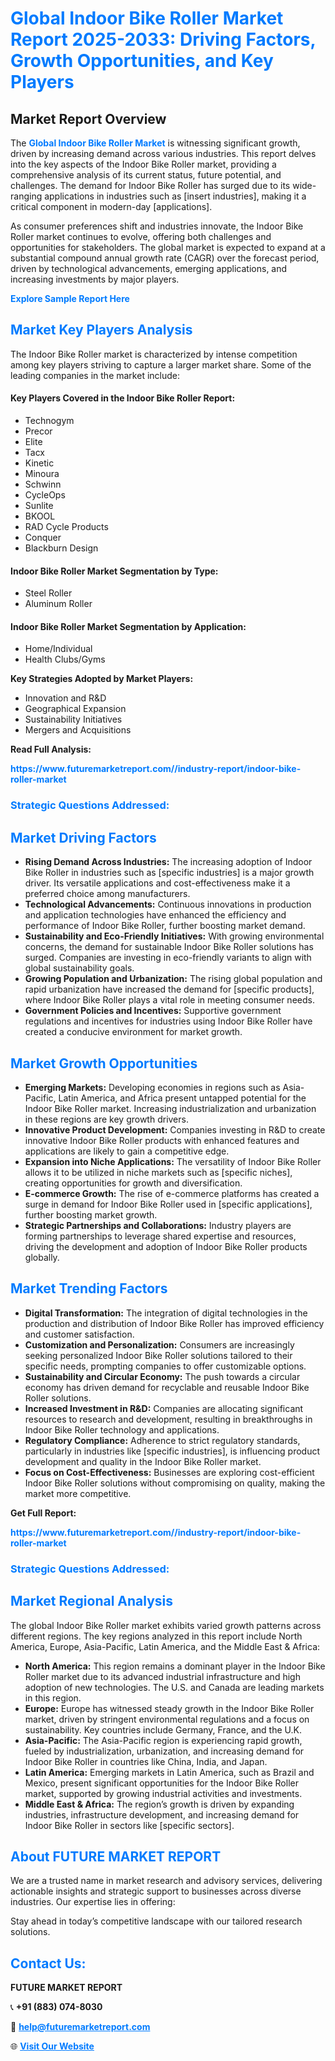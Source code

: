 <h1 style="color: #007BFF;">Global Indoor Bike Roller Market Report 2025-2033: Driving Factors, Growth Opportunities, and Key Players</h1>

<section id="overview">
<h2>Market Report Overview</h2>
<p>The <a href="https://www.futuremarketreport.com//industry-report/indoor-bike-roller-market" style="color: #007BFF; text-decoration: none;"><strong>Global Indoor Bike Roller Market</strong></a> is witnessing significant growth, driven by increasing demand across various industries. This report delves into the key aspects of the Indoor Bike Roller market, providing a comprehensive analysis of its current status, future potential, and challenges. The demand for Indoor Bike Roller has surged due to its wide-ranging applications in industries such as [insert industries], making it a critical component in modern-day [applications].</p>
<p>As consumer preferences shift and industries innovate, the Indoor Bike Roller market continues to evolve, offering both challenges and opportunities for stakeholders. The global market is expected to expand at a substantial compound annual growth rate (CAGR) over the forecast period, driven by technological advancements, emerging applications, and increasing investments by major players.</p>
</section>

<section id="overview">
<p><a href="https://www.futuremarketreport.com//request-sample/reportId=89732" style="color: #007BFF; text-decoration: none;"><strong>Explore Sample Report Here</strong></a></p>
</section>

<section id="key-players">
<h2 style="color: #007BFF;">Market Key Players Analysis</h2>
<p>The Indoor Bike Roller market is characterized by intense competition among key players striving to capture a larger market share. Some of the leading companies in the market include:</p>
<h4>Key Players Covered in the Indoor Bike Roller Report:</h4>
<ul><li>Technogym</li><li>Precor</li><li>Elite</li><li>Tacx</li><li>Kinetic</li><li>Minoura</li><li>Schwinn</li><li>CycleOps</li><li>Sunlite</li><li>BKOOL</li><li>RAD Cycle Products</li><li>Conquer</li><li>Blackburn Design</li></ul>
<h4>Indoor Bike Roller Market Segmentation by Type:</h4>
<ul><li>Steel Roller</li><li>Aluminum Roller</li></ul>

<h4>Indoor Bike Roller Market Segmentation by Application:</h4>
<ul><li>Home/Individual</li><li>Health Clubs/Gyms</li></ul>
<p><strong>Key Strategies Adopted by Market Players:</strong></p>
<ul>
<li>Innovation and R&D</li>
<li>Geographical Expansion</li>
<li>Sustainability Initiatives</li>
<li>Mergers and Acquisitions</li>
</ul>
</section>

<section>
<p><strong>Read Full Analysis: </strong></p><a href="https://www.futuremarketreport.com//industry-report/indoor-bike-roller-market" style="color: #007BFF; text-decoration: none;"><strong>https://www.futuremarketreport.com//industry-report/indoor-bike-roller-market</strong></a>
<h3 style="color: #007BFF;">Strategic Questions Addressed:</h3>
</section>

<section id="driving-factors">
<h2 style="color: #007BFF;">Market Driving Factors</h2>
<ul>
<li><strong>Rising Demand Across Industries:</strong> The increasing adoption of Indoor Bike Roller in industries such as [specific industries] is a major growth driver. Its versatile applications and cost-effectiveness make it a preferred choice among manufacturers.</li>
<li><strong>Technological Advancements:</strong> Continuous innovations in production and application technologies have enhanced the efficiency and performance of Indoor Bike Roller, further boosting market demand.</li>
<li><strong>Sustainability and Eco-Friendly Initiatives:</strong> With growing environmental concerns, the demand for sustainable Indoor Bike Roller solutions has surged. Companies are investing in eco-friendly variants to align with global sustainability goals.</li>
<li><strong>Growing Population and Urbanization:</strong> The rising global population and rapid urbanization have increased the demand for [specific products], where Indoor Bike Roller plays a vital role in meeting consumer needs.</li>
<li><strong>Government Policies and Incentives:</strong> Supportive government regulations and incentives for industries using Indoor Bike Roller have created a conducive environment for market growth.</li>
</ul>
</section>

<section id="growth-opportunities">
<h2 style="color: #007BFF;">Market Growth Opportunities</h2>
<ul>
<li><strong>Emerging Markets:</strong> Developing economies in regions such as Asia-Pacific, Latin America, and Africa present untapped potential for the Indoor Bike Roller market. Increasing industrialization and urbanization in these regions are key growth drivers.</li>
<li><strong>Innovative Product Development:</strong> Companies investing in R&D to create innovative Indoor Bike Roller products with enhanced features and applications are likely to gain a competitive edge.</li>
<li><strong>Expansion into Niche Applications:</strong> The versatility of Indoor Bike Roller allows it to be utilized in niche markets such as [specific niches], creating opportunities for growth and diversification.</li>
<li><strong>E-commerce Growth:</strong> The rise of e-commerce platforms has created a surge in demand for Indoor Bike Roller used in [specific applications], further boosting market growth.</li>
<li><strong>Strategic Partnerships and Collaborations:</strong> Industry players are forming partnerships to leverage shared expertise and resources, driving the development and adoption of Indoor Bike Roller products globally.</li>
</ul>
</section>

<section id="trending-factors">
<h2 style="color: #007BFF;">Market Trending Factors</h2>
<ul>
<li><strong>Digital Transformation:</strong> The integration of digital technologies in the production and distribution of Indoor Bike Roller has improved efficiency and customer satisfaction.</li>
<li><strong>Customization and Personalization:</strong> Consumers are increasingly seeking personalized Indoor Bike Roller solutions tailored to their specific needs, prompting companies to offer customizable options.</li>
<li><strong>Sustainability and Circular Economy:</strong> The push towards a circular economy has driven demand for recyclable and reusable Indoor Bike Roller solutions.</li>
<li><strong>Increased Investment in R&D:</strong> Companies are allocating significant resources to research and development, resulting in breakthroughs in Indoor Bike Roller technology and applications.</li>
<li><strong>Regulatory Compliance:</strong> Adherence to strict regulatory standards, particularly in industries like [specific industries], is influencing product development and quality in the Indoor Bike Roller market.</li>
<li><strong>Focus on Cost-Effectiveness:</strong> Businesses are exploring cost-efficient Indoor Bike Roller solutions without compromising on quality, making the market more competitive.</li>
</ul>
</section>

<section>
<p><strong>Get Full Report: </strong></p><a href="https://www.futuremarketreport.com//industry-report/indoor-bike-roller-market" style="color: #007BFF; text-decoration: none;"><strong>https://www.futuremarketreport.com//industry-report/indoor-bike-roller-market</strong></a>
<h3 style="color: #007BFF;">Strategic Questions Addressed:</h3>
</section>


<section id="regional-analysis">
<h2 style="color: #007BFF;">Market Regional Analysis</h2>
<p>The global Indoor Bike Roller market exhibits varied growth patterns across different regions. The key regions analyzed in this report include North America, Europe, Asia-Pacific, Latin America, and the Middle East & Africa:</p>
<ul>
<li><strong>North America:</strong> This region remains a dominant player in the Indoor Bike Roller market due to its advanced industrial infrastructure and high adoption of new technologies. The U.S. and Canada are leading markets in this region.</li>
<li><strong>Europe:</strong> Europe has witnessed steady growth in the Indoor Bike Roller market, driven by stringent environmental regulations and a focus on sustainability. Key countries include Germany, France, and the U.K.</li>
<li><strong>Asia-Pacific:</strong> The Asia-Pacific region is experiencing rapid growth, fueled by industrialization, urbanization, and increasing demand for Indoor Bike Roller in countries like China, India, and Japan.</li>
<li><strong>Latin America:</strong> Emerging markets in Latin America, such as Brazil and Mexico, present significant opportunities for the Indoor Bike Roller market, supported by growing industrial activities and investments.</li>
<li><strong>Middle East & Africa:</strong> The region’s growth is driven by expanding industries, infrastructure development, and increasing demand for Indoor Bike Roller in sectors like [specific sectors].</li>
</ul>
</section>

<footer>
<h2 style="color: #007BFF;">About FUTURE MARKET REPORT</h2>
<p>We are a trusted name in market research and advisory services, delivering actionable insights and strategic support to businesses across diverse industries. Our expertise lies in offering:</p>

<p>Stay ahead in today’s competitive landscape with our tailored research solutions.</p>

<h2 style="color: #007BFF;">Contact Us:</h2>
<p><strong>FUTURE MARKET REPORT</strong></p>
<p>📞 <strong>+91 (883) 074-8030</strong></p>
<p>📧 <strong><a href="mailto:help@futuremarketreport.com" style="color: #007BFF;">help@futuremarketreport.com</a></strong></p>
<p>🌐 <strong><a href="https://www.futuremarketreport.com/" style="color: #007BFF;">Visit Our Website</a></strong></p>
</footer>